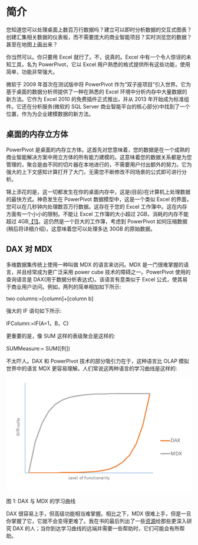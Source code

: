 # 简介

您知道您可以处理桌面上数百万行数据吗？建立可以即时分析数据的交互式图表？创建汇集相关数据的仪表板，而不需要庞大的商业智能项目？实时浏览您的数据？甚至在地图上画出来？

你当然可以。你只要用 Excel 就行了。不，说真的。Excel 中有一个令人惊讶的未知工具，名为 PowerPivot，它以 Excel 用户熟悉的格式提供所有这些功能，使用简单，功能非常强大。

微软于 2009 年首次在测试版中将 PowerPivot 作为“双子座项目”引入世界。它为基于桌面的数据分析师提供了一种在熟悉的 Excel 环境中分析内存中大量数据的新方法。它作为 Excel 2010 的免费插件正式推出，并从 2013 年开始成为标准组件。它还在分析服务(微软的 SQL Server 商业智能平台的核心部分)中找到了一个位置，作为为企业建模数据的新方法。

## 桌面的内存立方体

PowerPivot 是桌面的内存立方体。这首先对您意味着，您的数据是在一个成熟的商业智能解决方案中用立方体的所有能力建模的。这意味着您的数据关系都是为您管理的，聚合是由不同的切片器在本地进行的，不需要用户付出额外的努力。它为强大的上下文感知计算打开了大门，无需您不断修改不同场景的公式即可进行分析。

锦上添花的是，这一切都发生在你的桌面内存中，这是(目前)在计算机上处理数据的最快方式。神奇发生在 PowerPivot 数据模型中，这是一个类似 Excel 的界面，您可以在几秒钟内处理数百万行数据。这存在于您的 Excel 工作簿中。这在内存方面有一个小小的限制。不能让 Excel 工作簿的大小超过 2GB，消耗的内存不能超过 4GB[【1】](6.html#_ftn1)。这仍然是一个巨大的工作簿，考虑到 PowerPivot 如何压缩数据(稍后将详细介绍)，这意味着您可以处理多达 30GB 的原始数据。

## DAX 对 MDX

多维数据集传统上使用一种叫做 MDX 的语言来访问。MDX 是一门很难掌握的语言，并且经常成为更广泛采用 power cube 技术的障碍之一。PowerPivot 使用的查询语言是 DAX(用于数据分析表达式)。该语言有意类似于 Excel 公式，使其易于商业用户访问。例如，两列的简单相加如下所示:

two columns:=[column]+[column b]

强大的 IF 语句如下所示:

IFColumn:=IF(A=1，B，C)

更重要的是，像 SUM 这样的表级聚合是这样的:

SUMMeasure:= SUM([列])

不太吓人。DAX 和 PowerPivot 技术的部分吸引力在于，这种语言比 OLAP 模拟世界中的语言 MDX 更容易理解。人们常说这两种语言的学习曲线是这样的:

![](img/image001.png)

图 1: DAX 与 MDX 的学习曲线

DAX 很容易上手，但高级功能相当难掌握。相比之下，MDX 很难上手，但是一旦你掌握了它，它就不会变得更难了。我在书的最后列出了一些[资源](6.html#_Resources)给那些更深入研究 DAX 的人；当你到达学习曲线的远端并需要一些帮助时，它们可能会有所帮助。
